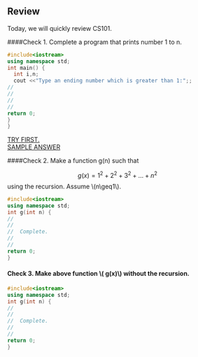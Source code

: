 ## Review

Today, we will quickly review CS101.

####Check 1. Complete a program that prints number 1 to n.

```c++
#include<iostream> 
using namespace std; 
int main() {
  int i,n;
  cout <<"Type an ending number which is greater than 1:";;
//
//
//
//
return 0;
}
}
```
<a  href="http://runnable.com/VMdcefZPp39Aqk68/cs203-review-check-1-for-c%2B%2B" target="_blank"> TRY FIRST.</a>
<br>
<a  href="http://runnable.com/VMdhBgwrvLI4e1VA/cs203-review-check-1-sample-answer-for-c%2B%2B" target="_blank"> SAMPLE ANSWER</a>

####Check 2. Make a function g(n) such that

$$
g(x)=1^2+2^2+3^2+\ldots+n^2
$$
using the recursion.
Assume \\(n\geq1\\).
```c++
#include<iostream> 
using namespace std; 
int g(int n) {
//
//
//  Complete.
//
//
return 0;
}

```
#### Check 3. Make above function \\( g(x)\\) without the recursion.
```c++
#include<iostream> 
using namespace std; 
int g(int n) {
//
//
//  Complete.
//
//
return 0;
}

```
